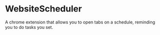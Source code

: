 # WebsiteScheduler
A chrome extension that allows you to open tabs on a schedule, reminding you to do tasks you set.
